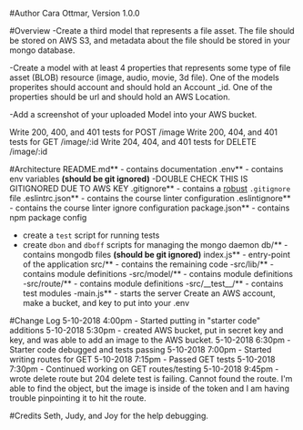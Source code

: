 #Author
Cara Ottmar, Version 1.0.0

#Overview
-Create a third model that represents a file asset. The file should be stored on AWS S3, and metadata about the file should be stored in your mongo database.

-Create a model with at least 4 properties that represents some type of file asset (BLOB) resource (image, audio, movie, 3d file). One of the models properites should account and should hold an Account _id. One of the properties should be url and should hold an AWS Location.

-Add a screenshot of your uploaded Model into your AWS bucket.

Write 200, 400, and 401 tests for POST /image
Write 200, 404, and 401 tests for GET /image/:id
Write 204, 404, and 401 tests for DELETE /image/:id

#Architecture
README.md** - contains documentation
.env** - contains env variables **(should be git ignored)**
  -DOUBLE CHECK THIS IS GITIGNORED DUE TO AWS KEY
.gitignore** - contains a [robust](http://gitignore.io) `.gitignore` file
.eslintrc.json** - contains the course linter configuration
.eslintignore** - contains the course linter ignore configuration
package.json** - contains npm package config
  - create a `test` script for running tests
  - create `dbon` and `dboff` scripts for managing the mongo daemon
db/** - contains mongodb files **(should be git ignored)**
index.js** - entry-point of the application
src/** - contains the remaining code
  -src/lib/** - contains module definitions
  -src/model/** - contains module definitions
  -src/route/** - contains module definitions
  -src/\_\_test\_\_/** - contains test modules
  -main.js** - starts the server
Create an AWS account, make a bucket, and key to put into your .env 

#Change Log
5-10-2018 4:00pm - Started putting in "starter code" additions
5-10-2018 5:30pm - created AWS bucket, put in secret key and key, and was able to add an image to the AWS bucket. 
5-10-2018 6:30pm - Starter code debugged and tests passing
5-10-2018 7:00pm - Started writing routes for GET
5-10-2018 7:15pm - Passed GET tests
5-10-2018 7:30pm - Continued working on GET routes/testing
5-10-2018 9:45pm - wrote delete route but 204 delete test is failing. Cannot found the route.
I'm able to find the object, but the image is inside of the token and I am having trouble pinpointing it to hit the route. 


#Credits
Seth, Judy, and Joy for the help debugging.  